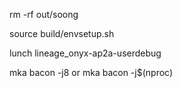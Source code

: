 rm -rf out/soong

source build/envsetup.sh

lunch lineage_onyx-ap2a-userdebug

mka bacon -j8
or 
mka bacon -j$(nproc)
